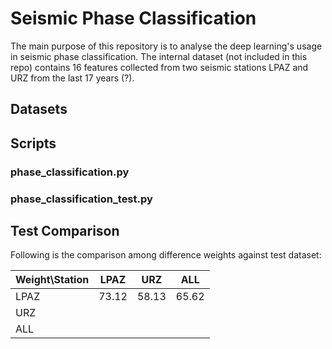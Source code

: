 # Seismic Phase Classification

The main purpose of this repository is to analyse the deep learning's usage in seismic phase classification. The 
internal dataset (not included in this repo) contains 16 features collected from two seismic stations LPAZ and URZ 
from the last 17 years (?). 

## Datasets

## Scripts

### phase_classification.py
### phase_classification_test.py

## Test Comparison

Following is the comparison among difference weights against test dataset:

|  Weight\Station |  LPAZ     | URZ      |  ALL     |
| --------------- | --------- | -------- | -------- |
| LPAZ            |  73.12    |   58.13  |   65.62  |
| URZ             |           |          |          |
| ALL             |           |          |          |